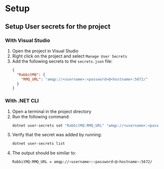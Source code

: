 # Setup

## Setup User secrets for the project

### With Visual Studio
1. Open the project in Visual Studio
1. Right click on the project and select `Manage User Secrets`
1. Add the following secrets to the `secrets.json` file:
	```json
	{
	  "RabbitMQ": {
		"RMQ_URL": "amqp://<username>:<password>@<hostname>:5672/"
	  }
	}
	```

### With .NET CLI
1. Open a terminal in the project directory
1. Run the following command:
	```bash
	dotnet user-secrets set "RabbitMQ:RMQ_URL" "amqp://<username>:<password>@<hostname>:5672/"
	```
1. Verify that the secret was added by running:
	```bash
	dotnet user-secrets list
	```
1. The output should be similar to:
	```bash
	RabbitMQ:RMQ_URL = amqp://<username>:<password>@<hostname>:5672/
	```